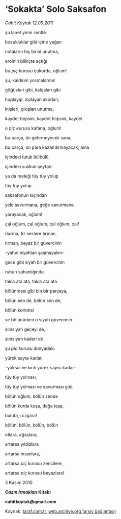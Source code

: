 # ‘Sokakta’ Solo Saksafon

*Cahit Koytak 12.09.2011*

<div class="yazi"><p>şu lanet yirmi sentlik </p>
<p>bozukluklar gibi içine yağan</p>
<p>notaların hiç birini unutma,</p>
<p>eroinin bilinçte açtığı </p>
<p>bu <i>piç kurusu</i> çukurda, oğlum!</p>
<p>şu, kaldırım yosmalarının</p>
<p>göğüsleri gibi, kalçaları gibi </p>
<p>hoplayıp, zıplayan akorları, </p>
<p>inişleri, çıkışları unutma,</p>
<p>kaydet hepsini, kaydet hepsini, kaydet </p>
<p>o <i>piç kurusu</i> kafana, oğlum!  </p>
<p>bu parça, ün getirmeyecek sana,</p>
<p>bu parça, on para kazandırmayacak, ama </p>
<p>içindeki tutuk bülbülü,</p>
<p>içindeki suskun şeytanı </p>
<p>ya da meleği tüy tüy yolup</p>
<p>tüy tüy yolup</p>
<p>saksafonun kıçından</p>
<p>yele savurmana, göğe savurmana </p>
<p>yarayacak, oğlum!</p>
<p>çal oğlum, çal oğlum, çal oğlum, çal!</p>
<p>durma, tiz seslere tırman,</p>
<p>tırman, beyaz bir güvercinin</p>
<p>–yahut siyahtan şaşmayalım–</p>
<p>gece gibi siyah bir güvercinin</p>
<p>ruhun sahanlığında </p>
<p>takla ata ata, takla ata ata </p>
<p>bölünmesi gibi bin bir parçaya,</p>
<p>bölün sen de, bölün sen de,</p>
<p>bölün korkma!</p>
<p>ve bölünürken o siyah güvercinin</p>
<p>simsiyah geceyi de, </p>
<p>simsiyah kaderi de</p>
<p>şu <i>piç kurusu</i> dünyadaki </p>
<p>yürek sayısı kadar,</p>
<p>–yoksul ve kırık yürek sayısı kadar–</p>
<p>tüy tüy yolması, </p>
<p>tüy tüy yolması ve savurması gibi,</p>
<p>bölün oğlum, bölün sende</p>
<p>bölün kurda kuşa, dağa taşa,</p>
<p>buluta, rüzgâra!</p>
<p>bölün, bölün, bölün, bölün</p>
<p>otlara, ağaçlara, </p>
<p>artarsa yıldızlara</p>
<p>artarsa insanlara,</p>
<p>artarsa<i> piç kurusu</i> zencilere,</p>
<p>artarsa<i> piç kurusu</i> beyazlara!</p>
<p>3 Kasım 2010</p>
<p><b><i>Cazın Irmakları</i></b><b> Kitabı</b></p>
<p><b>cahitkoytak@gmail.com</b></p>
</div>

Kaynak: [taraf.com.tr](http://www.taraf.com.tr/cahit-koytak/makale-sokakta-solo-saksafon.htm), [web.archive.org (arşiv bağlantısı)](http://web.archive.org/web/20130623234848/http://www.taraf.com.tr/cahit-koytak/makale-sokakta-solo-saksafon.htm)
